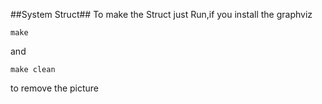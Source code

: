 ##System Struct##
To make the Struct just Run,if you install the graphviz
    
    make    

and

    make clean
    
to remove the picture